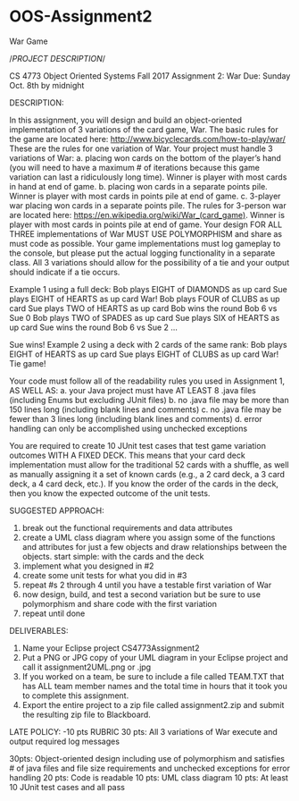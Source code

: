 # OOS-Assignment2
War Game 

/*PROJECT DESCRIPTION*/

CS 4773
Object Oriented Systems Fall 2017
Assignment 2: War
Due: Sunday Oct. 8th by midnight

DESCRIPTION:

In this assignment, you will design and build an object-oriented implementation of 3 variations of the card game, War.
The basic rules for the game are located here:
http://www.bicyclecards.com/how-to-play/war/
These are the rules for one variation of War. Your project must handle 3 variations of War:
a. placing won cards on the bottom of the player’s hand (you will need to have a maximum # of iterations because this game variation can last a ridiculously long time). Winner is player with most cards in hand at end of game.
b. placing won cards in a separate points pile. Winner is player with most cards in points pile at end of game.
c. 3-player war placing won cards in a separate points pile. The rules for 3-person war are located here: https://en.wikipedia.org/wiki/War_(card_game). Winner is player with most cards in points pile at end of game.
Your design FOR ALL THREE implementations of War MUST USE POLYMORPHISM and share as must code as possible.
Your game implementations must log gameplay to the console, but please put the actual logging functionality in a separate class. All 3 variations should allow for the possibility of a tie and your output should indicate if a tie occurs.

Example 1 using a full deck:
Bob plays EIGHT of DIAMONDS as up card
Sue plays EIGHT of HEARTS as up card
War!
Bob plays FOUR of CLUBS as up card
Sue plays TWO of HEARTS as up card
Bob wins the round
Bob 6 vs Sue 0
Bob plays TWO of SPADES as up card
Sue plays SIX of HEARTS as up card
Sue wins the round
Bob 6 vs Sue 2 ...

Sue wins!
Example 2 using a deck with 2 cards of the same rank:
Bob plays EIGHT of HEARTS as up card
Sue plays EIGHT of CLUBS as up card
War!
Tie game!

Your code must follow all of the readability rules you used in Assignment 1, AS WELL AS:
a. your Java project must have AT LEAST 8 .java files (including Enums but excluding JUnit files)
b. no .java file may be more than 150 lines long (including blank lines and comments)
c. no .java file may be fewer than 3 lines long (including blank lines and comments)
d. error handling can only be accomplished using unchecked exceptions

You are required to create 10 JUnit test cases that test game variation outcomes WITH A FIXED DECK. This means that your card deck implementation must allow for the traditional 52 cards with a shuffle, as well as manually assigning it a set of known cards (e.g., a 2 card deck, a 3 card deck, a 4 card deck, etc.). If you know the order of the cards in the deck, then you know the expected outcome of the unit tests.


SUGGESTED APPROACH:
1. break out the functional requirements and data attributes
2. create a UML class diagram where you assign some of the functions and
attributes for just a few objects and draw relationships between the objects. 
start simple: with the cards and the deck
3. implement what you designed in #2
4. create some unit tests for what you did in #3
5. repeat #s 2 through 4 until you have a testable first variation of War
6. now design, build, and test a second variation but be sure to use polymorphism
and share code with the first variation
7. repeat until done


DELIVERABLES:
1. Name your Eclipse project CS4773Assignment2
2. Put a PNG or JPG copy of your UML diagram in your Eclipse project and call it
assignment2UML.png or .jpg
3. If you worked on a team, be sure to include a file called TEAM.TXT that has ALL
team member names and the total time in hours that it took you to complete this
assignment.
4. Export the entire project to a zip file called assignment2.zip and submit the
resulting zip file to Blackboard.

LATE POLICY:
-10 pts
RUBRIC
30 pts: All 3 variations of War execute and output required log messages 

30pts: Object-oriented design including use of polymorphism
and satisfies # of java files and file size requirements
and unchecked exceptions for error handling
20 pts: Code is readable
10 pts: UML class diagram
10 pts: At least 10 JUnit test cases and all pass
